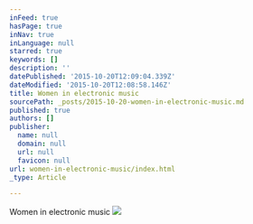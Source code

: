 ```yaml
---
inFeed: true
hasPage: true
inNav: true
inLanguage: null
starred: true
keywords: []
description: ''
datePublished: '2015-10-20T12:09:04.339Z'
dateModified: '2015-10-20T12:08:58.146Z'
title: Women in electronic music
sourcePath: _posts/2015-10-20-women-in-electronic-music.md
published: true
authors: []
publisher:
  name: null
  domain: null
  url: null
  favicon: null
url: women-in-electronic-music/index.html
_type: Article

---
```

Women in electronic music
![](https://the-grid-user-content.s3-us-west-2.amazonaws.com/c5a0eecf-128c-4ce8-986f-e3ddf06af6fc.jpg)